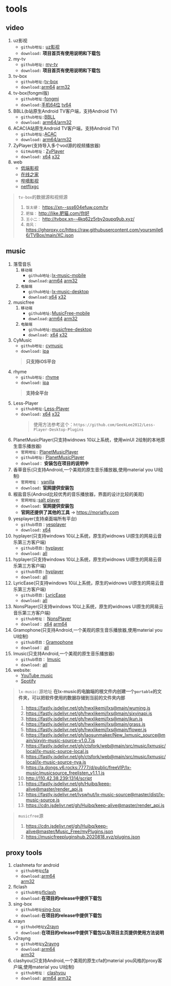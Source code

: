 # tools
## video
  1. uz影视
      - `github地址:` [uz影视](https://github.com/YYDS678/uzVideo)
      - `download:` __**项目首页有使用说明和下载包**__
  2. my-tv
      - `github地址:` [my-tv](https://github.com/lizongying/my-tv-0)
      - `download:` __**项目首页有使用说明和下载包**__
  3. tv-box
      - `github地址:`[tv-box](https://github.com/o0HalfLife0o/TVBoxOSC)
      - `download:`[arm64](https://www.ghproxy.cc/https://github.com/o0HalfLife0o/TVBoxOSC/releases/download/20240929-1529/TVBox_takagen99_20240929-1529-arm64-generic.apk) [arm32](https://www.ghproxy.cc/https://github.com/o0HalfLife0o/TVBoxOSC/releases/download/20240929-1529/TVBox_takagen99_20240929-1529-armeabi-generic.apk)
  4. tv-box(fongmi版)
      - `github地址:`[fongmi](https://github.com/FongMi/TV)
      - `download:`[手机64位](https://ghp.ci/https://raw.githubusercontent.com/FongMi/Release/main/apk/release/leanback-java-arm64_v8a.apk) [tv64](https://ghp.ci/https://raw.githubusercontent.com/FongMi/Release/main/apk/release/leanback-java-arm64_v8a.apk)
  6. BBLL(b站原生Android TV客户端，支持Android TV)
       - `github地址:`[BBLL](https://github.com/xiaye13579/BBLL)
       - `download:` [arm64/arm32](https://www.ghproxy.cn/https://github.com/xiaye13579/BBLL/releases/download/v1.5.0/BBLL1.5.0.apk)
  7. ACAC(A站原生Android TV客户端，支持Android TV)
       - `github地址:`[ACAC]([https://github.com/xiaye13579/BBLL](https://github.com/xiaye13579/ACAC))
       - `download:` [arm64/arm32](https://gh-proxy.com/https://github.com/xiaye13579/ACAC/releases/download/v1.0.3/ACAC_release_v1.0.3.apk)
  8. ZyPlayer(支持导入多个vod源的视频播放器)
      - `GitHub地址：`[ZyPlayer](https://github.com/Hiram-Wong/ZyPlayer)
      - `download:` [x64](https://ghproxy.cc/https://github.com/Hiram-Wong/ZyPlayer/releases/download/v3.3.7/zyplayer-win-3.3.7-x64.exe) [x32](https://ghproxy.cc/https://github.com/Hiram-Wong/ZyPlayer/releases/download/v3.3.7/zyplayer-win-3.3.7-ia32.exe)
  8. web
      - [低端影视](https://ddys.pro/)
      - [在线之家](https://www.zxzjhd.com/)
      - [哔嘀影视](https://www.bdys.me/)
      - [netflixgc](https://netflixgc.com)
  >  `tv-box`的数据源和视频源
  >  1. `饭太硬：` https://xn--sss604efuw.com/tv
  >  2. `肥猫：` http://like.肥猫.com/你好
  >  3. `王小二：` http://tvbox.xn--4kq62z5rby2qupq9ub.xyz/
  >  4. `南风：` https://ghproxy.cc/https://raw.githubusercontent.com/yoursmile66/TVBox/main/XC.json
## music
  1. 落雪音乐
      1. `移动端`
           - `github地址:`[lx-music-mobile](https://github.com/lyswhut/lx-music-mobile)
           - `download:`[arm64](https://www.ghproxy.cn/https://github.com/lyswhut/lx-music-mobile/releases/download/v1.6.0/lx-music-mobile-v1.6.0-arm64-v8a.apk) [arm32](https://www.ghproxy.cn/https://github.com/lyswhut/lx-music-mobile/releases/download/v1.6.0/lx-music-mobile-v1.6.0-armeabi-v7a.apk)
      2. `电脑端`
           - `github地址:`[lx-music-desktop](https://github.com/lyswhut/lx-music-desktop)
           -  `download:`[x64](https://www.ghproxy.cn/https://github.com/lyswhut/lx-music-desktop/releases/download/v2.9.0/lx-music-desktop-v2.9.0-win_x64-green.7z) [x32](https://www.ghproxy.cn/https://github.com/lyswhut/lx-music-desktop/releases/download/v2.9.0/lx-music-desktop-v2.9.0-win7_x86-green.7z)
  3. musicfree
      1. `移动端`
           - `github地址:`[MusicFree-mobile](https://github.com/maotoumao/MusicFree)
           - `download:`[arm64](https://cf.ghproxy.cc/https://github.com/maotoumao/MusicFree/releases/download/v0.4.2/app-arm64-v8a-release.apk) [arm32](https://cf.ghproxy.cc/https://github.com/maotoumao/MusicFree/releases/download/v0.4.2/app-armeabi-v7a-release.apk)
      2. `电脑端`
           - `github地址:`[musicfree-desktop](https://github.com/maotoumao/MusicFreeDesktop)
           - `download:` [x64](https://www.ghproxy.cc/https://github.com/maotoumao/MusicFreeDesktop/releases/download/v0.0.5/MusicFree-0.0.5-win32-x64-legacy-portable.zip) [x32](https://www.ghproxy.cc/https://github.com/maotoumao/MusicFreeDesktop/releases/download/v0.0.5/MusicFree-0.0.5-win32-x64-portable.zip)
  4. CyMusic
      - `github地址:` [cymusic](https://github.com/gyc-12/music-player-master)
      - `download:` [ipa](https://ghproxy.cc/https://github.com/gyc-12/music-player-master/releases/download/1.1.2/cymusic-1.1.2.ipa)
      > __**只支持iOS平台**__
  5. rhyme
      - `github地址:` [rhyme](https://github.com/canxin121/app_rhyme)
      - `download:` [ipa](https://ghproxy.cc/https://github.com/gyc-12/music-player-master/releases/download/1.1.2/cymusic-1.1.2.ipa)
      > __**支持全平台**__
  6. Less-Player
       - `github地址:`[Less-Player](https://github.com/GeekLee2012/Less-Player-Desktop)
       - `download:` [x64](https://cf.ghproxy.cc/https://github.com/GeekLee2012/Less-Player-Desktop/releases/download/v0.1.28/Less.Player.v0.1.28.win-x64.zip) [x32](https://cf.ghproxy.cc/https://github.com/GeekLee2012/Less-Player-Desktop/releases/download/v0.1.28/Less.Player.v0.1.28.win-ia32.zip)
         > 使用方法参考这个：`https://github.com/GeekLee2012/Less-Player-Desktop-Plugins`
  7. PlanetMusicPlayer(只支持widnows 10以上系统，使用winUI 2绘制的本地原生音乐播放器)
       - `官网地址:` [PlanetMusicPlayer](https://pigeonming.top/index.php/planetmusicplayer)
       - `github地址:` [PlanetMusicPlayer](https://github.com/Pigeon-Ming/CorePlanetMusicPlayer)
       - `download：` **安装包在项目的说明中**
  9. 香草音乐(只支持Android,一个美观的原生音乐播放器,使用material you UI绘制)
       - `官网地址：` [vanilla](https://vanilla.surge.sh/)
       - `download:`  **官网提供安装包**
  10. 椒盐音乐(Android比较优秀的音乐播放器，界面的设计比较的美观)
       - `官网地址:`[salt player](https://moriafly.com/salt-player/index.html)
       - `download:` **官网提供安装包**
       - **官网还提供了其他的工具** -> https://moriafly.com
  11. yesplayer(支持桌面端所有平台)
       - `github项目：`[yesplayer](https://github.com/qier222/YesPlayMusic)
       - `download:` [x64](https://ghproxy.cc/https://github.com/qier222/YesPlayMusic/releases/download/v0.4.8-2/YesPlayMusic.0.4.8.exe)
  12. hyplayer(只支持windows 10以上系统，原生的widnows UI原生的网易云音乐第三方客户端)
       - `github项目:` [hyplayer](https://github.com/HyPlayer/HyPlayer)
       - `download:` [all](https://cf.ghproxy.cc/https://github.com/HyPlayer/HyPlayer/releases/download/2.1.37.5872/HyPlayer_2.1.37.5872_x64_ARM64.msixbundle)
  13. hyplayer(只支持windows 10以上系统，原生的widnows UI原生的网易云音乐第三方客户端)
       - `github项目:` [hyplayer](https://github.com/HyPlayer/HyPlayer)
       - `download:` [all](https://cf.ghproxy.cc/https://github.com/HyPlayer/HyPlayer/releases/download/2.1.37.5872/HyPlayer_2.1.37.5872_x64_ARM64.msixbundle)
  14. LyricEase(只支持windows 10以上系统，原生的widnows UI原生的网易云音乐第三方客户端)
       - `github项目:` [LyricEase](https://github.com/daiyuzhanghua/LyricEase)
       - `download:` [all](https://install.appcenter.ms/users/brandonw3612/apps/lyricease/distribution_groups/public)
  15. NonsPlayer(只支持windows 10以上系统，原生的widnows UI原生的网易云音乐第三方客户端)
       - `github地址：` [NonsPlayer](https://github.com/Miaoyww/NonsPlayer)
       - `download：` [x64](https://www.ghproxy.cc/https://github.com/Miaoyww/NonsPlayer/releases/download/0.5.6/NonsPlayer_0.5.6_x64.7z)  [arm64](https://www.ghproxy.cc/https://github.com/Miaoyww/NonsPlayer/releases/download/0.5.6/NonsPlayer_0.5.6_arm64.7z)
  16. Gramophone(只支持Android,一个美观的原生音乐播放器,使用material you UI绘制)
       - `github项目：`[Gramophone](https://github.com/AkaneTan/Gramophone)
       - `download：` [all](https://cf.ghproxy.cc/https://github.com/AkaneTan/Gramophone/releases/download/1.0.14/Gramophone-1.0.14-release.apk)
  17. lmusic(只支持Android,一个美观的原生音乐播放器)
       - `github项目：` [lmusic](https://github.com/cy745/LMusic)
       - `download:` [all](https://cf.ghproxy.cc/https://github.com/cy745/LMusic/releases/download/Beta/LMusic_beta_1.5.4_42_20230603_2240+0800.apk)
  7. website:
      - [YouTube music](https://music.youtube.com)
      - [Spotify](https://open.spotify.com)
  > `lx-music:`源地址  __**在lx-music的电脑端的根文件内创建一个`portable`的文件夹，可以把软件使用的数据存储到当前的文件夹内部**__
  > 1. https://fastly.jsdelivr.net/gh/hwxlikemi/lxs@main/wuming.js
  > 2. https://fastly.jsdelivr.net/gh/hwxlikemi/lxs@main/sixyinapi.js
  > 3. https://fastly.jsdelivr.net/gh/hwxlikemi/lxs@main/ikun.js
  > 4. https://fastly.jsdelivr.net/gh/hwxlikemi/lxs@main/grass.js
  > 5. https://fastly.jsdelivr.net/gh/hwxlikemi/lxs@main/flower.js
  > 6. https://fastly.jsdelivr.net/gh/laosunmaker/New_lxmusic_source@main/sixyin-music-source-v1.0.7.js
  > 7. https://fastly.jsdelivr.net/gh/ctsfork/web@main/src/music/lxmusic/local/lx-music-source-local.js
  > 8. https://fastly.jsdelivr.net/gh/ctsfork/web@main/src/music/lxmusic/local/lx-music-source-nya.js
  > 9. https://a.dongs.v6.rocks:7777/d/public/freeVIP/lx-music/musicsource_freelisten_v1.1.1.js
  > 10. http://110.42.38.239:1314/script
  > 11. https://fastly.jsdelivr.net/gh/Huibq/keep-alive@master/render_api.js
  > 12. https://fastly.jsdelivr.net/lyswhut/lx-music-source@master/dist/lx-music-source.js
  > 13. https://cdn.jsdelivr.net/gh/Huibq/keep-alive@master/render_api.js
  
  > `musicfree`源
  > 1. https://cdn.jsdelivr.net/gh/Huibq/keep-alive@master/Music_Free/myPlugins.json
  > 2. https://musicfreepluginshub.2020818.xyz/plugins.json
## proxy tools
  1. clashmeta for android
      - `github地址`[cfa](https://github.com/MetaCubeX/ClashMetaForAndroid)
      - `download:`[arm64](https://ghproxy.cc/https://github.com/MetaCubeX/ClashMetaForAndroid/releases/download/v2.11.1/cmfa-2.11.1-meta-arm64-v8a-release.apk)<br>[arm32](https://ghproxy.cc/https://github.com/MetaCubeX/ClashMetaForAndroid/releases/download/v2.11.1/cmfa-2.11.1-meta-armeabi-v7a-release.apk)
  3. flclash
      - `github地址`[flclash](https://github.com/chen08209/FlClash)
      - `download:`__**在项目的release中提供下载包**__
  4. sing-box
      - `github地址`[sing-box](https://github.com/SagerNet/sing-box)
      - `download:`__**在项目的release中提供下载包**__
  5. xrayn
      - `githubd地址`[v2rayn](https://github.com/2dust/v2rayN)
      - `download:`__**在项目的release中提供下载包以及项目主页提供使用方法说明**__
  6. v2rayng
      - `github地址`[v2rayng](https://github.com/2dust/v2rayNG)
      - `download:`[arm64](https://ghproxy.cc/https://github.com/2dust/v2rayNG/releases/download/1.9.7/v2rayNG_1.9.7_arm64-v8a.apk)<br>[arm32](https://ghproxy.cc/https://github.com/2dust/v2rayNG/releases/download/1.9.7/v2rayNG_1.9.7_armeabi-v7a.apk)
  7. clashyou(只支持Android,一个美观的原生cfa的material you风格的proxy客户端,使用material you UI绘制)
      - `github地址：` [clashyou](https://github.com/Yos-X/ClashYou)
      - `download:` [arm64](https://ghproxy.net/https://github.com/Yos-X/ClashYou/releases/download/V0.1.1/clash-you-0.1.1-yosx-foss-arm64-v8a-release.apk) [arm32](https://ghproxy.net/https://github.com/Yos-X/ClashYou/releases/download/V0.1.1/clash-you-0.1.1-yosx-foss-armeabi-v7a-release.apk) 
        
            
